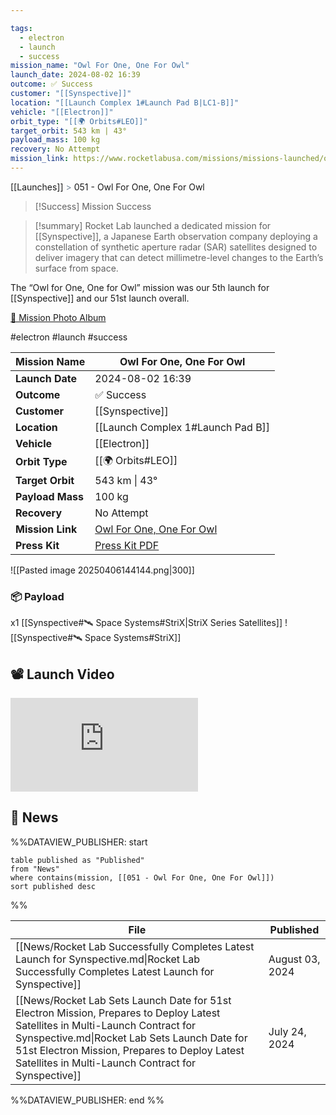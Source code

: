 ```yaml
---

tags:
  - electron
  - launch
  - success
mission_name: "Owl For One, One For Owl"
launch_date: 2024-08-02 16:39
outcome: ✅ Success
customer: "[[Synspective]]"
location: "[[Launch Complex 1#Launch Pad B|LC1-B]]"
vehicle: "[[Electron]]"
orbit_type: "[[🌍 Orbits#LEO]]"
target_orbit: 543 km | 43°
payload_mass: 100 kg
recovery: No Attempt
mission_link: https://www.rocketlabusa.com/missions/missions-launched/owl-for-one-one-for-owl/
---
```

[[Launches]]  <span style="color: LightSlateGray">></span>  051 - Owl For One, One For Owl

>[!Success] Mission Success

>[!summary]
Rocket Lab launched a dedicated mission for [[Synspective]], a Japanese Earth observation company deploying a constellation of synthetic aperture radar (SAR) satellites designed to deliver imagery that can detect millimetre-level changes to the Earth’s surface from space. 
>
The “Owl for One, One for Owl” mission was our 5th launch for [[Synspective]] and our 51st launch overall.
>
[📸 Mission Photo Album](https://www.flickr.com/photos/rocketlab/albums/72177720319229250/)


#electron #launch #success

| **Mission Name** | Owl For One, One For Owl                                                                                     |
| ---------------- | ------------------------------------------------------------------------------------------------------------ |
| **Launch Date**  | 2024-08-02 16:39                                                                                             |
| **Outcome**      | ✅ Success                                                                                                    |
| **Customer**     | [[Synspective]]                                                                                              |
| **Location**     | [[Launch Complex 1#Launch Pad B]]                                                                            |
| **Vehicle**      | [[Electron]]                                                                                                 |
| **Orbit Type**   | [[🌍 Orbits#LEO]]                                                                                            |
| **Target Orbit** | 543 km &#124; 43°                                                                                            |
| **Payload Mass** | 100 kg                                                                                                       |
| **Recovery**     | No Attempt                                                                                                   |
| **Mission Link** | [Owl For One, One For Owl](https://www.rocketlabusa.com/missions/missions-launched/owl-for-one-one-for-owl/) |
| **Press Kit**    | [Press Kit PDF](https://rocketlabcorp.com/assets/Uploads/FINAL-F51-Synspective-press-kit.pdf)                |


![[Pasted image 20250406144144.png|300]]


### 📦 Payload

x1 [[Synspective#🛰️ Space Systems#StriX|StriX Series Satellites]] ![[Synspective#🛰️ Space Systems#StriX]]

## 📽️ Launch Video

<div class="responsive-video">
<iframe src="https://www.youtube.com/embed/ZdikUDvKYmc" title="Rocket Lab&#39;s Electron - Owl For One, One For Owl Mission" frameborder="0" allow="accelerometer; autoplay; clipboard-write; encrypted-media; gyroscope; picture-in-picture; web-share" referrerpolicy="strict-origin-when-cross-origin" allowfullscreen></iframe>     
</div>

## 📰 News
%%DATAVIEW_PUBLISHER: start
```
table published as "Published"
from "News"
where contains(mission, [[051 - Owl For One, One For Owl]])
sort published desc
```
%%

| File                                                                                                                                                                                                                                                                                   | Published       |
| -------------------------------------------------------------------------------------------------------------------------------------------------------------------------------------------------------------------------------------------------------------------------------------- | --------------- |
| [[News/Rocket Lab Successfully Completes Latest Launch for Synspective.md\|Rocket Lab Successfully Completes Latest Launch for Synspective]]                                                                                                                                           | August 03, 2024 |
| [[News/Rocket Lab Sets Launch Date for 51st Electron Mission, Prepares to Deploy Latest Satellites in Multi-Launch Contract for Synspective.md\|Rocket Lab Sets Launch Date for 51st Electron Mission, Prepares to Deploy Latest Satellites in Multi-Launch Contract for Synspective]] | July 24, 2024   |

%%DATAVIEW_PUBLISHER: end %%